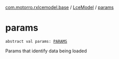 [com.motorro.rxlcemodel.base](../index.md) / [LceModel](index.md) / [params](./params.md)

# params

`abstract val params: `[`PARAMS`](index.md#PARAMS)

Params that identify data being loaded

